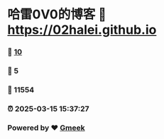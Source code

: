 # 哈雷0V0的博客 :link: https://02halei.github.io 
### :page_facing_up: [10](https://02halei.github.io/tag.html) 
### :speech_balloon: 5 
### :hibiscus: 11554 
### :alarm_clock: 2025-03-15 15:37:27 
### Powered by :heart: [Gmeek](https://github.com/Meekdai/Gmeek)
